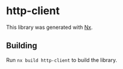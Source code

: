 # http-client

This library was generated with [Nx](https://nx.dev).

## Building

Run `nx build http-client` to build the library.
